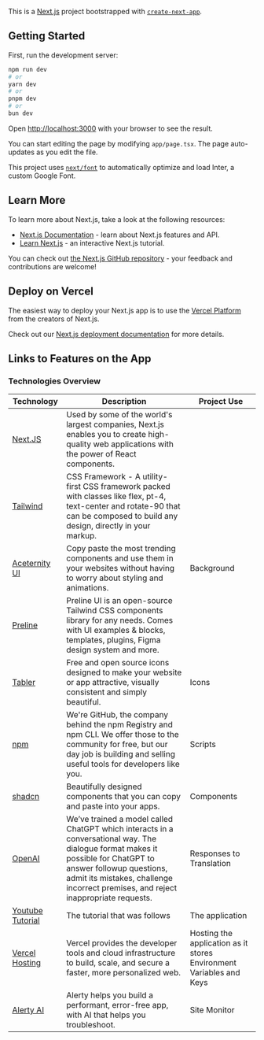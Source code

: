 This is a [Next.js](https://nextjs.org/) project bootstrapped with [`create-next-app`](https://github.com/vercel/next.js/tree/canary/packages/create-next-app).

## Getting Started

First, run the development server:

```bash
npm run dev
# or
yarn dev
# or
pnpm dev
# or
bun dev
```

Open [http://localhost:3000](http://localhost:3000) with your browser to see the result.

You can start editing the page by modifying `app/page.tsx`. The page auto-updates as you edit the file.

This project uses [`next/font`](https://nextjs.org/docs/basic-features/font-optimization) to automatically optimize and load Inter, a custom Google Font.

## Learn More

To learn more about Next.js, take a look at the following resources:

- [Next.js Documentation](https://nextjs.org/docs) - learn about Next.js features and API.
- [Learn Next.js](https://nextjs.org/learn) - an interactive Next.js tutorial.

You can check out [the Next.js GitHub repository](https://github.com/vercel/next.js/) - your feedback and contributions are welcome!

## Deploy on Vercel

The easiest way to deploy your Next.js app is to use the [Vercel Platform](https://vercel.com/new?utm_medium=default-template&filter=next.js&utm_source=create-next-app&utm_campaign=create-next-app-readme) from the creators of Next.js.

Check out our [Next.js deployment documentation](https://nextjs.org/docs/deployment) for more details.

## Links to Features on the App

### Technologies Overview

| **Technology**  | **Description**  | **Project Use** 
|-----------------|-----------------------------------------------------------------------------------------------------------|-----------------------------------------------------|
| [Next.JS](https://nextjs.org/)     | Used by some of the world's largest companies, Next.js enables you to create high-quality web applications with the power of React components. |
[Tailwind](https://tailwindcss.com/docs/guides/nextjs)    | CSS Framework - A utility-first CSS framework packed with classes like flex, pt-4, text-center and rotate-90 that can be composed to build any design, directly in your markup.|
[Aceternity UI](https://ui.aceternity.com/components/grid-and-dot-backgrounds) | Copy paste the most trending components and use them in your websites without having to worry about styling and animations. | Background |
[Preline](https://preline.co/docs/index.html) | Preline UI is an open-source Tailwind CSS components library for any needs. Comes with UI examples & blocks, templates, plugins, Figma design system and more. |  |
[Tabler](https://tabler.io/icons) | Free and open source icons designed to make your website or app attractive, visually consistent and simply beautiful. | Icons |
[npm](https://www.npmjs.com/) | We're GitHub, the company behind the npm Registry and npm CLI. We offer those to the community for free, but our day job is building and selling useful tools for developers like you. | Scripts |
[shadcn](https://shadcn.com/docs/components) | Beautifully designed components that you can copy and paste into your apps. | Components |
[OpenAI](https://openai.com/index/chatgpt/) | We’ve trained a model called ChatGPT which interacts in a conversational way. The dialogue format makes it possible for ChatGPT to answer followup questions, admit its mistakes, challenge incorrect premises, and reject inappropriate requests. | Responses to Translation |
[Youtube Tutorial](https://youtu.be/dGHFV_RMGag?si=vx_c3rLvEvaJNH7d) | The tutorial that was follows | The application
[Vercel Hosting](https://vercel.com/home) | Vercel provides the developer tools and cloud infrastructure to build, scale, and secure a faster, more personalized web. | Hosting the application as it stores Environment Variables and Keys
[Alerty AI](https://alerty.ai/) | Alerty helps you build a performant, error-free app, with AI that helps you troubleshoot. | Site Monitor

